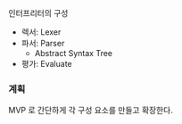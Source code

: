 인터프리터의 구성
- 렉서: Lexer
- 파서: Parser
    - Abstract Syntax Tree
- 평가: Evaluate

### 계획
MVP 로 간단하게 각 구성 요소를 만들고 확장한다.